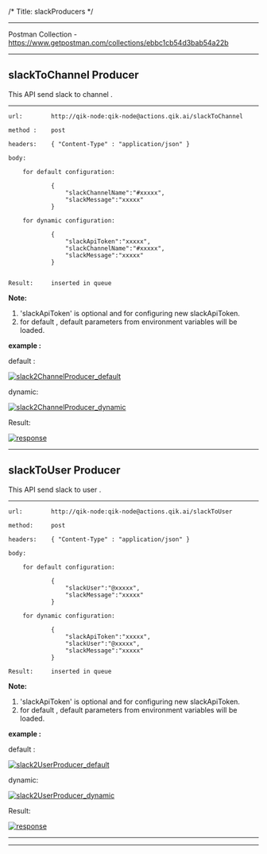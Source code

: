 /*
Title: slackProducers
*/

------------

Postman Collection - https://www.getpostman.com/collections/ebbc1cb54d3bab54a22b

------------

## slackToChannel Producer

This API send slack to channel .

------------

    url:        http://qik-node:qik-node@actions.qik.ai/slackToChannel

    method :    post

    headers:    { "Content-Type" : "application/json" }

    body:       
    
        for default configuration:

                {
                    "slackChannelName":"#xxxxx",
                    "slackMessage":"xxxxx"
                }

        for dynamic configuration:
                
                {
                    "slackApiToken":"xxxxx",
                    "slackChannelName":"#xxxxx",
                    "slackMessage":"xxxxx"
                }


    Result:     inserted in queue

**Note:**
    
1. 'slackApiToken' is optional and for configuring new slackApiToken.
2. for default , default parameters from environment variables will be loaded.    

**example :**

default :

[![slack2ChannelProducer_default](%image_url%/qik-node-actions/slack/slack2Ch_def.png "slack2ChannelProducer_default")](%image_url%/qik-node-actions/slack/slack2Ch_def.png "slack2ChannelProducer_default")

dynamic:

[![slack2ChannelProducer_dynamic](%image_url%/qik-node-actions/slack/slack2Ch_dyn.png "slack2ChannelProducer_dynamic")](%image_url%/qik-node-actions/slack/slack2Ch_dyn.png "slack2ChannelProducer_dynamic")

Result:

[![response](%image_url%/qik-node-actions/response.png "response")](%image_url%/qik-node-actions/response.png "response")

------------

## slackToUser Producer

This API send slack to user .

------------

    url:        http://qik-node:qik-node@actions.qik.ai/slackToUser

    method:     post

    headers:    { "Content-Type" : "application/json" }

    body:       
    
        for default configuration:

                {	
                    "slackUser":"@xxxxx",
                    "slackMessage":"xxxxx"
                }

        for dynamic configuration:

                {	
                    "slackApiToken":"xxxxx",
                    "slackUser":"@xxxxx",
                    "slackMessage":"xxxxx"
                }

    Result:     inserted in queue


**Note:**

1. 'slackApiToken' is optional and for configuring new slackApiToken.
2. for default , default parameters from environment variables will be loaded.    

**example :**

default :

[![slack2UserProducer_default](%image_url%/qik-node-actions/slack/slack2Us_def.png "slack2UserProducer_default")](%image_url%/qik-node-actions/slack/slack2Us_def.png "slack2UserProducer_default")

dynamic:

[![slack2UserProducer_dynamic](%image_url%/qik-node-actions/slack/slack2Us_dyn.png "slack2UserProducer_dynamic")](%image_url%/qik-node-actions/slack/slack2Us_dyn.png "slack2UserProducer_dynamic")

Result:

[![response](%image_url%/qik-node-actions/response.png "response")](%image_url%/qik-node-actions/response.png "response")

------------
------------
